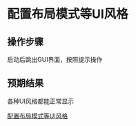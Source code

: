 # 配置布局模式等UI风格

## 操作步骤

启动后跳出GUI界面，按照提示操作

## 预期结果

各种UI风格都能正常显示

[配置布局模式等UI风格](./img/配置布局模式等UI风格.png)

